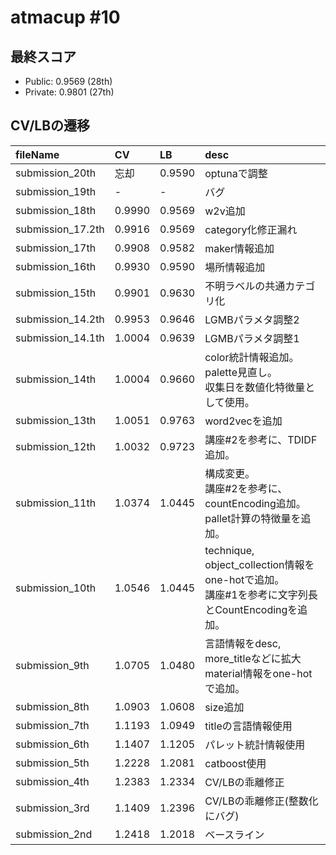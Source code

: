 
# atmacup #10

## 最終スコア
- Public: 0.9569 (28th)
- Private: 0.9801 (27th)

## CV/LBの遷移

|fileName|CV|LB|desc|
|:---|:---|:---|:---|
|submission_20th   | 忘却 | 0.9590 | optunaで調整 |
|submission_19th   | - | - | バグ |
|submission_18th   | 0.9990 | 0.9569 | w2v追加 |
|submission_17.2th | 0.9916 | 0.9569 | category化修正漏れ |
|submission_17th   | 0.9908 | 0.9582 | maker情報追加 |
|submission_16th   | 0.9930 | 0.9590 | 場所情報追加 |
|submission_15th   | 0.9901 | 0.9630 | 不明ラベルの共通カテゴリ化 |
|submission_14.2th | 0.9953 | 0.9646 | LGMBパラメタ調整2 |
|submission_14.1th | 1.0004 | 0.9639 | LGMBパラメタ調整1 |
|submission_14th   | 1.0004 | 0.9660 | color統計情報追加。<br>palette見直し。<br>収集日を数値化特徴量として使用。|
|submission_13th   | 1.0051 | 0.9763 | word2vecを追加|
|submission_12th   | 1.0032 | 0.9723 | 講座#2を参考に、TDIDF追加。|
|submission_11th   | 1.0374 | 1.0445 | 構成変更。<br>講座#2を参考に、countEncoding追加。<br>pallet計算の特徴量を追加。|
|submission_10th   | 1.0546 | 1.0445 | technique, object_collection情報をone-hotで追加。<br>講座#1を参考に文字列長とCountEncodingを追加。 |
|submission_9th    | 1.0705 | 1.0480 | 言語情報をdesc, more_titleなどに拡大<br>material情報をone-hotで追加。 |
|submission_8th    | 1.0903 | 1.0608 | size追加 |
|submission_7th    | 1.1193 | 1.0949 | titleの言語情報使用 |
|submission_6th    | 1.1407 | 1.1205 | パレット統計情報使用 |
|submission_5th    | 1.2228 | 1.2081 | catboost使用 |
|submission_4th    | 1.2383 | 1.2334 | CV/LBの乖離修正 |
|submission_3rd    | 1.1409 | 1.2396 | CV/LBの乖離修正(整数化にバグ) |
|submission_2nd    | 1.2418 | 1.2018 | ベースライン |